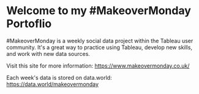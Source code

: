 # Welcome to my #MakeoverMonday Portoflio

#MakeoverMonday is a weekly social data project within the Tableau user community. It's a great way to practice using Tableau, develop new skills, and work with new data sources.

Visit this site for more information: https://www.makeovermonday.co.uk/

Each week's data is stored on data.world: https://data.world/makeovermonday
